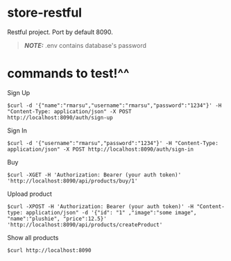 # store-restful
Restful project. Port by default 8090. 

> **_NOTE:_**  .env contains database's password

# commands to test!^^
Sign Up
``` shell
$curl -d '{"name":"rmarsu","username":"rmarsu","password":"1234"}' -H "Content-Type: application/json" -X POST http://localhost:8090/auth/sign-up
```

Sign In
``` shell
$curl -d '{"username":"rmarsu","password":"1234"}' -H "Content-Type: application/json" -X POST http://localhost:8090/auth/sign-in
```
Buy 
``` shell
$curl -XGET -H 'Authorization: Bearer (your auth token)' 'http://localhost:8090/api/products/buy/1'
```
Upload product
``` shell
$curl -XPOST -H 'Authorization: Bearer (your auth token)' -H "Content-type: application/json" -d '{"id": "1" ,"image":"some image", "name":"plushie", "price":12.5}' 'http://localhost:8090/api/products/createProduct'
```
Show all products
``` shell
$curl http://localhost:8090
```
